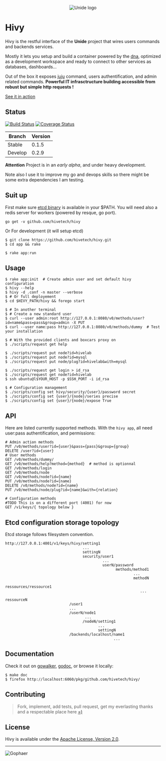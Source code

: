 <p align="center">
  <img src="https://raw.github.com/hivetech/hivetech.github.io/master/images/logo-unide.png" alt="Unide logo"/>
</p>

Hivy
====

Hivy is the restful interface of the **Unide** project that wires users
commands and backends services.

Mostly it lets you setup and build a container powered by the
[dna](https://github.com/hivetech/dna), optimized as a development workspace
and ready to connect to other services as databases, dashboards...

Out of the box it exposes [juju](https://juju.ubuntu.com/) command, users
authentification, and admin related commands.  **Powerful IT infrasctructure
building accessible from robust but simple http requests !**

[See it in action](http://asciinema.org/a/6438)

Status
------

[![Build Status](https://drone.io/github.com/hivetech/hivy/status.png)](https://drone.io/github.com/hivetech/hivy/latest)
[![Coverage Status](https://coveralls.io/repos/hivetech/hivy/badge.png?branch=develop)](https://coveralls.io/r/hivetech/hivy?branch=develop)

Branch   | Version
-------- | -----
Stable   | 0.1.5
Develop  | 0.2.9

**Attention** Project is in an *early alpha*, and under heavy development.

Note also I use it to improve my go and devops skills so
there might be some extra dependencies I am testing.


Suit up
-------

First make sure [etcd binary](https://github.com/coreos/etcd/releases/) is
available in your $PATH. You will need also a redis server for workers (powered
by resque, go port).

```
go get -v github.com/hivetech/hivy
```

Or For development (it will setup etcd)

```console
$ git clone https://github.com/hivetech/hivy.git
$ cd app && rake

$ rake app:run
```

Usage
-----

```console
$ rake app:init  # Create admin user and set default hivy configuration
$ hivy --help
$ hivy -d .conf -n master --verbose  
$ # Or full deployement
$ cd $HIVY_PATH/hivy && forego start

$ # In another terminal
$ # Create a new standard user
$ curl --user admin:root http://127.0.0.1:8080/v0/methods/user?id=name&pass=pass&group=admin -X PUT
$ curl --user name:pass http://127.0.0.1:8080/v0/methods/dummy  # Test your installation

$ # With the provided clients and boxcars proxy on
$ ./scripts/request get help

$ ./scripts/request put node?id=hivelab
$ ./scripts/request put node?id=mysql
$ ./scripts/request put node/plug?id=hivelab&with=mysql

$ ./scripts/request get login > id_rsa
$ ./scripts/request get node?id=hivelab
$ ssh ubuntu@l$YOUR_HOST -p $SSH_PORT -i id_rsa

$ # Configuration management
$ ./scripts/config set hivy/security/{user}/password secret
$ ./scripts/config set {user}/{node}/series precise
$ ./scripts/config set {user}/{node}/expose True
```


API
---

Here are listed currently supported methods. With the `hivy app`, all
need user:pass authentification, and permissions:

```console
# Admin action methods
PUT /v0/methods/user?id={user}&pass={pass}&group={group}
DELETE /user?id={user}
# User methods
GET /v0/methods/dummy/
GET /v0/methods/help?method={method}  # method is optionnal
GET /v0/methods/login
GET /v0/methods/node
GET /v0/methods/node?id={name}
PUT /v0/methods/node?id={name}
DELETE /v0/methods/node?id={name}
PUT /v0/methods/node/plug?id={name}&with={relation}

# Configuration methods
#TODO This is on a different port (4001) for now
GET /v1/keys/{ topology below }
```


Etcd configuration storage topology
-----------------------------------

Etcd storage follows filesystem convention.

```
http://127.0.0.1:4001/v1/keys/hivy/setting1
                                   ...
                                   settingN
                                   security/user1
                                            ...
                                            userN/password
                                                  methods/method1
                                                          ...
                                                          methodN
                                                  ressources/ressource1
                                                             ...
                                                             ressourceN
                             /user1
                             ...
                             /userN/node1
                                    ...
                                   /nodeN/setting1
                                          ...
                                          settingN
                             /backends/localhost/name1
                                                 ...
```

Documentation
-------------

Check it out on [gowalker](http://gowalker.org/github.com/hivetech/hivy),
[godoc](http://godoc.org/github.com/hivetech/hivy), or browse it locally:

```console
$ make doc
$ firefox http://localhost:6060/pkg/github.com/hivetech/hivy/
```


Contributing
------------

> Fork, implement, add tests, pull request, get my everlasting thanks and a
> respectable place here [=)](https://github.com/jondot/groundcontrol)


License
-------

Hivy is available under the [Apache License, Version 2.0](http://www.apache.org/licenses/LICENSE-2.0.html).


---------------------------------------------------------------

![Gophaer](https://raw.github.com/hivetech/hivetech.github.io/master/images/pilotgopher.jpg)
